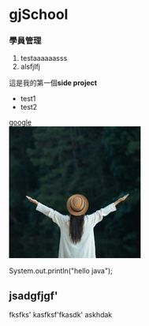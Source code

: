 # gjSchool
### 學員管理
1. testaaaaaasss
2. alsfjlfj

這是我的第一個**side project** 
* test1
* test2

[google](http://www.google.com)  
![](/images/gallery/1.jpg)


<p>
System.out.println("hello java");<br>
<h2>jsadgfjgf'</h2>
fksfks'
kasfksf'fkasdk'
askhdak
</p>

